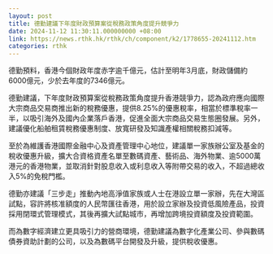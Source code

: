 ```yaml
---
layout: post
title: 德勤建議下年度財政預算案從稅務政策角度提升競爭力
date: 2024-11-12 11:30:11.000000000 +08:00
link: https://news.rthk.hk/rthk/ch/component/k2/1778655-20241112.htm
categories: rthk
---
```


德勤預料，香港今個財政年度赤字逾千億元，估計至明年3月底，財政儲備約6000億元，少於去年度的7346億元。

德勤建議，下年度財政預算案從稅務政策角度提升香港競爭力，認為政府應向國際大宗商品交易商推出新的稅務優惠，提供8.25%的優惠稅率，相當於標準稅率一半，以吸引海外及國內企業落戶香港，促進全面大宗商品交易生態圈發展。另外，建議優化船舶租賃稅務優惠制度、放寬研發及知識產權相關稅務扣減等。

至於為維護香港國際金融中心及資產管理中心地位，建議單一家族辦公室及基金的稅收優惠升級，擴大合資格資產名單至數碼資產、藝術品、海外物業、逾5000萬港元的香港物業，並取消針對股息收入或利息收入等附帶交易的收入，不超過總收入5%的免稅門檻。

德勤亦建議「三步走」推動內地高淨值家族或人士在港設立單一家辦，先在大灣區試點，容許將核准額度的人民幣匯往香港，用於設立家辦及投資低風險產品，投資採用閉環式管理模式，其後再擴大試點城市，再增加跨境投資額度及投資範圍。

而為數字經濟建立更具吸引力的營商環境，德勤建議為數字化產業公司、參與數碼債券資助計劃的公司，以及為數碼平台開發及升級，提供稅收優惠。
